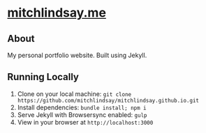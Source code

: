 [mitchlindsay.me](https://mitchlindsay.me)
==================

## About

My personal portfolio website. Built using Jekyll.

## Running Locally

1. Clone on your local machine: `git clone https://github.com/mitchlindsay/mitchlindsay.github.io.git`
2. Install dependencies: `bundle install; npm i`
3. Serve Jekyll with Browsersync enabled: `gulp`
4. View in your browser at `http://localhost:3000`
